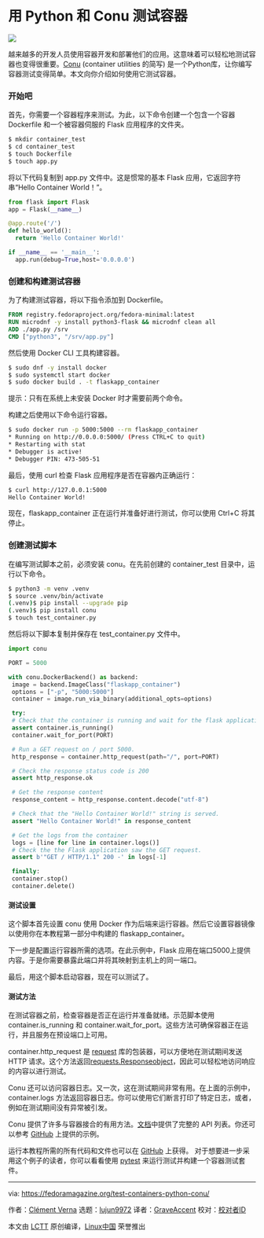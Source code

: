 用 Python 和 Conu 测试容器
======

![](https://fedoramagazine.org/wp-content/uploads/2018/08/conu-816x345.jpg)

越来越多的开发人员使用容器开发和部署他们的应用。这意味着可以轻松地测试容器也变得很重要。[Conu][1] (container utilities 的简写) 是一个Python库，让你编写容器测试变得简单。本文向你介绍如何使用它测试容器。

### 开始吧

首先，你需要一个容器程序来测试。为此，以下命令创建一个包含一个容器 Dockerfile 和一个被容器伺服的 Flask 应用程序的文件夹。
```bash
$ mkdir container_test
$ cd container_test
$ touch Dockerfile
$ touch app.py
```

将以下代码复制到 app.py 文件中。这是惯常的基本 Flask 应用，它返回字符串“Hello Container World！”。
```python
from flask import Flask
app = Flask(__name__)

@app.route('/')
def hello_world():
  return 'Hello Container World!'

if __name__ == '__main__':
  app.run(debug=True,host='0.0.0.0')
```

### 创建和构建测试容器

为了构建测试容器，将以下指令添加到 Dockerfile。
```dockerfile
FROM registry.fedoraproject.org/fedora-minimal:latest
RUN microdnf -y install python3-flask && microdnf clean all
ADD ./app.py /srv
CMD ["python3", "/srv/app.py"]
```

然后使用 Docker CLI 工具构建容器。
```bash
$ sudo dnf -y install docker
$ sudo systemctl start docker
$ sudo docker build . -t flaskapp_container
```

提示：只有在系统上未安装 Docker 时才需要前两个命令。

构建之后使用以下命令运行容器。
```bash
$ sudo docker run -p 5000:5000 --rm flaskapp_container
* Running on http://0.0.0.0:5000/ (Press CTRL+C to quit)
* Restarting with stat
* Debugger is active!
* Debugger PIN: 473-505-51
```

最后，使用 curl 检查 Flask 应用程序是否在容器内正确运行：
```bash
$ curl http://127.0.0.1:5000
Hello Container World!
```

现在，flaskapp_container 正在运行并准备好进行测试，你可以使用 Ctrl+C 将其停止。

### 创建测试脚本

在编写测试脚本之前，必须安装 conu。在先前创建的 container_test 目录中，运行以下命令。
```bash
$ python3 -m venv .venv
$ source .venv/bin/activate
(.venv)$ pip install --upgrade pip
(.venv)$ pip install conu
$ touch test_container.py
```

然后将以下脚本复制并保存在 test_container.py 文件中。
```python
import conu

PORT = 5000

with conu.DockerBackend() as backend:
 image = backend.ImageClass("flaskapp_container")
 options = ["-p", "5000:5000"]
 container = image.run_via_binary(additional_opts=options)

 try:
 # Check that the container is running and wait for the flask application to start.
 assert container.is_running()
 container.wait_for_port(PORT)

 # Run a GET request on / port 5000.
 http_response = container.http_request(path="/", port=PORT)

 # Check the response status code is 200
 assert http_response.ok

 # Get the response content
 response_content = http_response.content.decode("utf-8")

 # Check that the "Hello Container World!" string is served.
 assert "Hello Container World!" in response_content

 # Get the logs from the container
 logs = [line for line in container.logs()]
 # Check the the Flask application saw the GET request.
 assert b'"GET / HTTP/1.1" 200 -' in logs[-1]

 finally:
 container.stop()
 container.delete()

```

#### 测试设置

这个脚本首先设置 conu 使用 Docker 作为后端来运行容器。然后它设置容器镜像以使用你在本教程第一部分中构建的 flaskapp_container。

下一步是配置运行容器所需的选项。在此示例中，Flask 应用在端口5000上提供内容。于是你需要暴露此端口并将其映射到主机上的同一端口。

最后，用这个脚本启动容器，现在可以测试了。

#### 测试方法

在测试容器之前，检查容器是否正在运行并准备就绪。示范脚本使用 container.is_running 和 container.wait_for_port。这些方法可确保容器正在运行，并且服务在预设端口上可用。

container.http_request 是 [request][2] 库的包装器，可以方便地在测试期间发送 HTTP 请求。这个方法返回[requests.Responseobject][3]，因此可以轻松地访问响应的内容以进行测试。

Conu 还可以访问容器日志。又一次，这在测试期间非常有用。在上面的示例中，container.logs 方法返回容器日志。你可以使用它们断言打印了特定日志，或者，例如在测试期间没有异常被引发。

Conu 提供了许多与容器接合的有用方法。[文档][4]中提供了完整的 API 列表。你还可以参考 [GitHub][5] 上提供的示例。

运行本教程所需的所有代码和文件也可以在 [GitHub][6] 上获得。 对于想要进一步采用这个例子的读者，你可以看看使用 [pytest][7] 来运行测试并构建一个容器测试套件。

--------------------------------------------------------------------------------

via: https://fedoramagazine.org/test-containers-python-conu/

作者：[Clément Verna][a]
选题：[lujun9972](https://github.com/lujun9972)
译者：[GraveAccent](https://github.com/GraveAccent)
校对：[校对者ID](https://github.com/校对者ID)

本文由 [LCTT](https://github.com/LCTT/TranslateProject) 原创编译，[Linux中国](https://linux.cn/) 荣誉推出

[a]: https://fedoramagazine.org/author/cverna/
[1]: https://github.com/user-cont/conu
[2]: http://docs.python-requests.org/en/master/
[3]: http://docs.python-requests.org/en/master/api/#requests.Response
[4]: https://conu.readthedocs.io/en/latest/index.html
[5]: https://github.com/user-cont/conu/tree/master/docs/source/examples
[6]: https://github.com/cverna/container_test_script
[7]: https://docs.pytest.org/en/latest/
